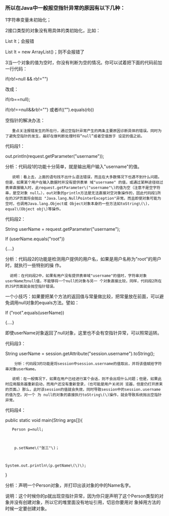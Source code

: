 ### 所以在Java中一般报空指针异常的原因有以下几种：

1字符串变量未初始化；

2接口类型的对象没有用具体的类初始化，比如：

List lt；会报错

List lt = new ArrayList\(\)；则不会报错了

3当一个对象的值为空时，你没有判断为空的情况。你可以试着把下面的代码前加一行代码：

if\(rb!=null && rb!=""\)

改成：

if\(rb==null\);

if\(rb!==null&&rb!=""\) 或者if\(\(“”\).equals\(rb\)\)

空指针的解决办法：

```
   重点关注报错发生的所在行，通过空指针异常产生的两条主要原因诊断具体的错误。同时为了避免空指针的发生，最好在做判断处理时将“null”或者空值放于 设定的值之前。 
```

代码段1：

out.println\(request.getParameter\("username"\)\);

分析：代码段1的功能十分简单，就是输出用户输入"username"的值。

```
   说明：看上去，上面的语句找不出什么语法错误，而且在大多数情况下也遇不到什么问题。但是，如果某个用户在输入数据时并没有提供表单 域"username" 的值，或通过某种途径绕过表单直接输入时，此request.getParameter\("username"\)的值为空（注意不是空字符串，是空对象 null。），out对象的println方法是无法直接对空对象操作的，因此代码段1所在的JSP页面将会抛出 "Java.lang.NullPointerException"异常。而且即使对象可能为空时，也调用Java.lang.Object或 Object对象本身的一些方法如toString\(\)， equal\(Object obj\)等操作。 
```

代码段2：

String userName = request.getParameter\("username"\);

If \(userName.equals\("root"\)\)

{....}

分析：代码段2的功能是检测用户提供的用户名，如果是用户名称为"root"的用户时，就执行一些特别的操 作。

```
  说明：在代码段2中，如果有用户没有提供表单域"username"的值时，字符串对象userName为null值，不能够将一个null的对象与另一 个对象直接比较，同样，代码段2所在的JSP页面就会抛空指针错误。 
```

一个小技巧：如果要把某个方法的返回值与常量做比较，把常量放在前面，可以避免调用null对象的equals方法。譬如：

If \("root".equals\(userName\)\)

{....}

即使userName对象返回了null对象，这里也不会有空指针异常，可以照常运转。

代码段3：

String userName = session.getAttribute\("session.username"\).toString\(\);

```
    分析：代码段3的功能是将session中session.username的值取出，并将该值赋给字符串对象userName。 

   说明：在一般情况下，如果在用户已经进行某个会话，则不会出现什么问题；但是，如果此时应用服务器重新启动，而用户还没有重新登录，（也可能是用户关闭浏 览器，但是仍打开原来的页面。）那么，此时该session的值就会失效，同时导致session中的session.username的值为空。对一个 为 null的对象的直接执行toString\(\)操作，就会导致系统抛出空指针异常。 
```

代码段4：

public static void main\(String args\[\]\){

```
   Person p=null; 



    p.setName\("张三"\)； 



System.out.println\(p.getName\(\)\); 
```

}

分析：声明一个Person对象，并打印出该对象的中的Name名字。

说明：这个时候你的p就出现空指针异常，因为你只是声明了这个Person类型的对象并没有创建对象，所以它的堆里面没有地址引用，切忌你要用对 象掉用方法的时候一定要创建对象。

